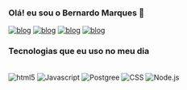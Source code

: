 ### Olá! eu sou o Bernardo Marques 🤙

[![blog](https://img.shields.io/badge/Gmail-D14836?style=for-the-badge&logo=gmail&logoColor=white)]()
[![blog](https://img.shields.io/badge/Discord-7289DA?style=for-the-badge&logo=discord&logoColor=white)]()
[![blog](https://img.shields.io/badge/Instagram-E4405F?style=for-the-badge&logo=instagram&logoColor=white)]()
[![blog](https://img.shields.io/badge/LinkedIn-0077B5?style=for-the-badge&logo=linkedin&logoColor=white)]()





### Tecnologias que eu uso no meu dia

<div style="display: inline_block"><br/>
<img aling="center" alt="html5" src="https://img.shields.io/badge/HTML5-E34F26?style=for-the-badge&logo=html5&logoColor=white" />
<img aling="center" alt="Javascript" src="https://img.shields.io/badge/JavaScript-323330?style=for-the-badge&logo=javascript&logoColor=F7DF1E" />
<img aling="center" alt="Postgree" src="https://img.shields.io/badge/PostgreSQL-316192?style=for-the-badge&logo=postgresql&logoColor=white" />
<img aling="center" alt="CSS" src="https://img.shields.io/badge/CSS3-1572B6?style=for-the-badge&logo=css3&logoColor=white" />

<img aling="center" alt="Node.js" src="https://img.shields.io/badge/Node.js-43853D?style=for-the-badge&logo=node.js&logoColor=white" />
</div><br/>
